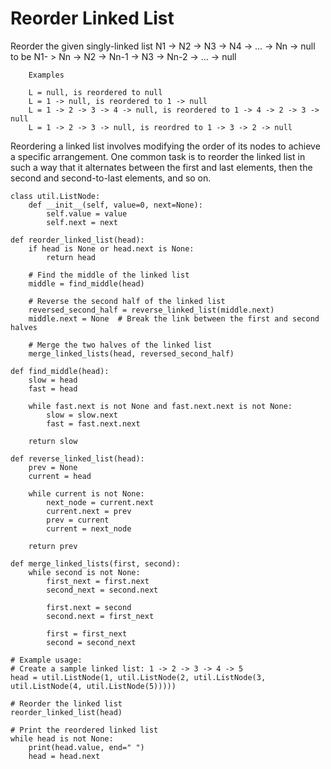 Reorder Linked List
==

Reorder the given singly-linked list N1 -> N2 -> N3 -> N4 -> … -> Nn -> null to be N1- > Nn -> N2 -> Nn-1 -> N3 -> Nn-2 -> … -> null

        Examples

        L = null, is reordered to null
        L = 1 -> null, is reordered to 1 -> null
        L = 1 -> 2 -> 3 -> 4 -> null, is reordered to 1 -> 4 -> 2 -> 3 -> null
        L = 1 -> 2 -> 3 -> null, is reordred to 1 -> 3 -> 2 -> null


Reordering a linked list involves modifying the order of its nodes to achieve a specific arrangement. 
One common task is to reorder the linked list in such a way that it alternates between the first and last elements, 
then the second and second-to-last elements, and so on. 

```
class util.ListNode:
    def __init__(self, value=0, next=None):
        self.value = value
        self.next = next

def reorder_linked_list(head):
    if head is None or head.next is None:
        return head

    # Find the middle of the linked list
    middle = find_middle(head)

    # Reverse the second half of the linked list
    reversed_second_half = reverse_linked_list(middle.next)
    middle.next = None  # Break the link between the first and second halves

    # Merge the two halves of the linked list
    merge_linked_lists(head, reversed_second_half)

def find_middle(head):
    slow = head
    fast = head

    while fast.next is not None and fast.next.next is not None:
        slow = slow.next
        fast = fast.next.next

    return slow

def reverse_linked_list(head):
    prev = None
    current = head

    while current is not None:
        next_node = current.next
        current.next = prev
        prev = current
        current = next_node

    return prev

def merge_linked_lists(first, second):
    while second is not None:
        first_next = first.next
        second_next = second.next

        first.next = second
        second.next = first_next

        first = first_next
        second = second_next

# Example usage:
# Create a sample linked list: 1 -> 2 -> 3 -> 4 -> 5
head = util.ListNode(1, util.ListNode(2, util.ListNode(3, util.ListNode(4, util.ListNode(5)))))

# Reorder the linked list
reorder_linked_list(head)

# Print the reordered linked list
while head is not None:
    print(head.value, end=" ")
    head = head.next
```
